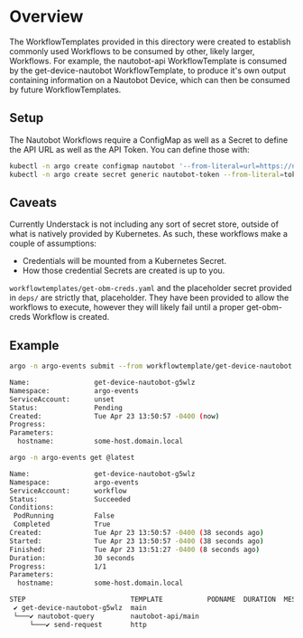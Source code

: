 # Overview

The WorkflowTemplates provided in this directory were created to establish commonly used Workflows to be consumed by other, likely larger, Workflows. For example,
the nautobot-api WorkflowTemplate is consumed by the get-device-nautobot WorkflowTemplate, to produce it's own output containing information on a Nautobot Device,
which can then be consumed by future WorkflowTemplates.

## Setup

The Nautobot Workflows require a ConfigMap as well as a Secret to define the API URL as well as the API Token. You can define those with:

```bash
kubectl -n argo create configmap nautobot '--from-literal=url=https://nautobot.local'
kubectl -n argo create secret generic nautobot-token --from-literal=token=${NAUTOBOT_TOKEN} --from-literal=bearer_token="Token ${NAUTOBOT_TOKEN}"
```

## Caveats

Currently Understack is not including any sort of secret store, outside of what is natively provided by Kubernetes. As such, these workflows make a couple of assumptions:

- Credentials will be mounted from a Kubernetes Secret.
- How those credential Secrets are created is up to you.

`workflowtemplates/get-obm-creds.yaml` and the placeholder secret provided in `deps/` are strictly that, placeholder. They have been provided to allow the workflows to execute,
however they will likely fail until a proper get-obm-creds Workflow is created.

## Example
```bash
argo -n argo-events submit --from workflowtemplate/get-device-nautobot --parameter hostname=host.domain.local

Name:                get-device-nautobot-g5wlz
Namespace:           argo-events
ServiceAccount:      unset
Status:              Pending
Created:             Tue Apr 23 13:50:57 -0400 (now)
Progress:
Parameters:
  hostname:          some-host.domain.local
```

```bash
argo -n argo-events get @latest

Name:                get-device-nautobot-g5wlz
Namespace:           argo-events
ServiceAccount:      workflow
Status:              Succeeded
Conditions:
 PodRunning          False
 Completed           True
Created:             Tue Apr 23 13:50:57 -0400 (38 seconds ago)
Started:             Tue Apr 23 13:50:57 -0400 (38 seconds ago)
Finished:            Tue Apr 23 13:51:27 -0400 (8 seconds ago)
Duration:            30 seconds
Progress:            1/1
Parameters:
  hostname:          some-host.domain.local

STEP                          TEMPLATE           PODNAME  DURATION  MESSAGE
 ✔ get-device-nautobot-g5wlz  main
 └───✔ nautobot-query         nautobot-api/main
     └───✔ send-request       http
```
